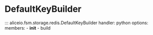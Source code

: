 # DefaultKeyBuilder

::: aliceio.fsm.storage.redis.DefaultKeyBuilder
    handler: python
    options:
      members:
        - __init__
        - build
